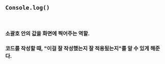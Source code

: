## `Console.log()`
</br>

### 소괄호 안의 값을 화면에 찍어주는 역할. 
### 코드를 작성할 때, "이걸 잘 작성했는지 잘 적용됬는지"를 알 수 있게 해준다.